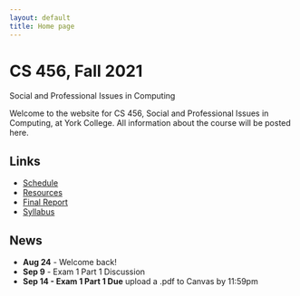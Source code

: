 ```yaml
---
layout: default
title: Home page
---
```


# CS 456, Fall 2021

<div id="subtitle">Social and Professional Issues in Computing</div>

Welcome to the website for CS 456, Social and Professional Issues in Computing, at York College.  All information about the course will be posted here.

## Links

* [Schedule](schedule/index.html)
* [Resources](resources.html)
* [Final Report](finalreport.html)
* [Syllabus](syllabus.html)

## News
* **Aug 24** - Welcome back!
* **Sep 9** - Exam 1 Part 1 Discussion
* **Sep 14 - Exam 1 Part 1 Due** upload a .pdf to Canvas by 11:59pm


<!--
* **Feb 2** - Welcome back!
* **Feb 18** - Exam 1 Part 1 Discussion
* **Feb 22 - Exam 1 Part 1 Due** upload a .pdf to Canvas by 11:59pm
* **Mar 23** - Exam 1 Part 2 Discussion
* **Mar 26 - Exam 1 Part 2 Due** upload a .pdf to Canvas by 11:59pm
* **Apr 27** - Exam 2 Discussion
* **May 4 - Exam 2 Due** upload a .pdf to Canvas by 11:59pm
* **May 12 - Final Report Due** upload a .pdf to Canvas by 11:59pm
-->